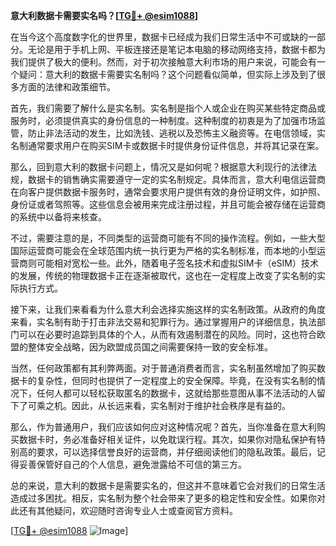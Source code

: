 **意大利数据卡需要实名吗？[[TG💪+ @esim1088](https://t.me/s/esim1088)]**

在当今这个高度数字化的世界里，数据卡已经成为我们日常生活中不可或缺的一部分。无论是用于手机上网、平板连接还是笔记本电脑的移动网络支持，数据卡都为我们提供了极大的便利。然而，对于初次接触意大利市场的用户来说，可能会有一个疑问：意大利的数据卡需要实名制吗？这个问题看似简单，但实际上涉及到了很多方面的法律和政策细节。

首先，我们需要了解什么是实名制。实名制是指个人或企业在购买某些特定商品或服务时，必须提供真实的身份信息的一种制度。这种制度的初衷是为了加强市场监管，防止非法活动的发生，比如洗钱、逃税以及恐怖主义融资等。在电信领域，实名制通常要求用户在购买SIM卡或数据卡时提供身份证件信息，并将其记录在案。

那么，回到意大利的数据卡问题上，情况又是如何呢？根据意大利现行的法律法规，数据卡的销售确实需要遵守一定的实名制规定。具体而言，意大利电信运营商在向客户提供数据卡服务时，通常会要求用户提供有效的身份证明文件，如护照、身份证或者驾照等。这些信息会被用来完成注册过程，并且可能会被存储在运营商的系统中以备将来核查。

不过，需要注意的是，不同类型的运营商可能有不同的操作流程。例如，一些大型国际运营商可能会在全球范围内统一执行更为严格的实名制标准，而本地的小型运营商则可能相对宽松一些。此外，随着电子签名技术和虚拟SIM卡（eSIM）技术的发展，传统的物理数据卡正在逐渐被取代，这也在一定程度上改变了实名制的实际执行方式。

接下来，让我们来看看为什么意大利会选择实施这样的实名制政策。从政府的角度来看，实名制有助于打击非法交易和犯罪行为。通过掌握用户的详细信息，执法部门可以在必要时追踪到具体的个人，从而有效遏制潜在的风险。同时，这也符合欧盟的整体安全战略，因为欧盟成员国之间需要保持一致的安全标准。

当然，任何政策都有其利弊两面。对于普通消费者而言，实名制虽然增加了购买数据卡的复杂性，但同时也提供了一定程度上的安全保障。毕竟，在没有实名制的情况下，任何人都可以轻松获取匿名的数据卡，这就给那些意图从事不法活动的人留下了可乘之机。因此，从长远来看，实名制对于维护社会秩序是有益的。

那么，作为普通用户，我们应该如何应对这种情况呢？首先，当你准备在意大利购买数据卡时，务必准备好相关证件，以免耽误行程。其次，如果你对隐私保护有特别高的要求，可以选择信誉良好的运营商，并仔细阅读他们的隐私政策。最后，记得妥善保管好自己的个人信息，避免泄露给不可信的第三方。

总的来说，意大利的数据卡是需要实名的，但这并不意味着它会对我们的日常生活造成过多困扰。相反，实名制为整个社会带来了更多的稳定性和安全性。如果你对此还有其他疑问，欢迎随时咨询专业人士或查阅官方资料。

[[TG💪+ @esim1088](https://t.me/s/esim1088) ![Image](https://i.postimg.cc/4NQfJmqS/Snipaste-2025-05-13-00-14-12.png)]
